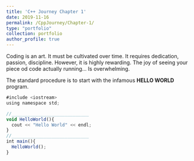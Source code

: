 ```yaml
---
title: 'C++ Journey Chapter 1'
date: 2019-11-16
permalink: /CppJourney/Chapter-1/
type: "portfolio"
collection: portfolio  
author_profile: true
---
```


Coding is an art.
It must be cultivated over time.
It requires dedication, passion, discipline.
However, it is highly rewarding.
The joy of seeing your piece od code actually running... Is overwhelming.

The standard procedure is to start with the infamous **HELLO WORLD** program.

```javascript
#include <iostream>
using namespace std;

//_____________________________
void HelloWorld(){
  cout << "Hello World" << endl;
}
//_____________________________
int main(){
  HelloWorld();
}
```
